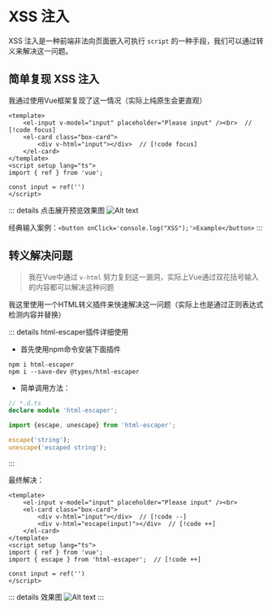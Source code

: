 # XSS 注入
XSS 注入是一种前端非法向页面嵌入可执行 `script` 的一种手段，我们可以通过转义来解决这一问题。

## 简单复现 XSS 注入
我通过使用Vue框架复现了这一情况（实际上纯原生会更直观）
```vue
<template>
    <el-input v-model="input" placeholder="Please input" /><br>  // [!code focus]
    <el-card class="box-card">
        <div v-html="input"></div>  // [!code focus]
    </el-card>
</template>
<script setup lang="ts">
import { ref } from 'vue';

const input = ref('')
</script>
```

::: details 点击展开预览效果图
![Alt text](/md_png/js/xss.png)

经典输入案例：`<button onClick='console.log("XSS");'>Example</button>`
:::

## 转义解决问题
>我在Vue中通过 `v-html` 努力复刻这一漏洞，实际上Vue通过双花括号输入的内容都可以解决这种问题

我这里使用一个HTML转义插件来快速解决这一问题（实际上也是通过正则表达式检测内容并替换）

::: details html-escaper插件详细使用
- 首先使用npm命令安装下面插件
```
npm i html-escaper
npm i --save-dev @types/html-escaper
```

- 简单调用方法：
```ts
// *.d.ts
declare module 'html-escaper';

import {escape, unescape} from 'html-escaper';

escape('string');
unescape('escaped string');
```
:::

最终解决：
```vue
<template>
    <el-input v-model="input" placeholder="Please input" /><br>
    <el-card class="box-card">
        <div v-html="input"></div>  // [!code --]
        <div v-html="escape(input)"></div>  // [!code ++]
    </el-card>
</template>
<script setup lang="ts">
import { ref } from 'vue';
import { escape } from 'html-escaper';  // [!code ++]

const input = ref('')
</script>
```
::: details 效果图
![Alt text](/md_png/js/xss_2.png)
:::
